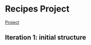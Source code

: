 # Recipes Project

[Project](https://www.theodinproject.com/lessons/foundations-recipes)

## Iteration 1: initial structure